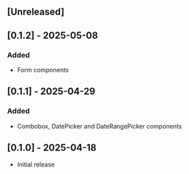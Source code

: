 ## [Unreleased]

## [0.1.2] - 2025-05-08

### Added

- Form components

## [0.1.1] - 2025-04-29

### Added

- Combobox, DatePicker and DateRangePicker components

## [0.1.0] - 2025-04-18

- Initial release
